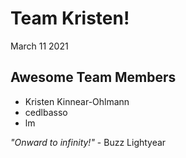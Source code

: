 # Team Kristen!

March 11 2021

## Awesome Team Members

- Kristen Kinnear-Ohlmann
- cedlbasso
- lm

_"Onward to infinity!"_ - Buzz Lightyear
